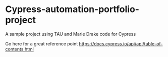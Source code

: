 # Cypress-automation-portfolio-project
 A sample project using TAU and Marie Drake code for Cypress

 Go here for a great reference point https://docs.cypress.io/api/api/table-of-contents.html
